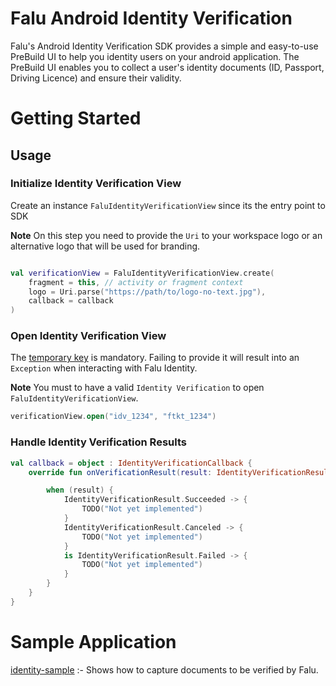 # Falu Android Identity Verification

Falu's Android Identity Verification SDK provides a simple and easy-to-use PreBuild UI to help you
identity users on your android application.
The PreBuild UI enables you to collect a user's identity documents (ID, Passport, Driving Licence)
and
ensure their validity.

# Getting Started

## Usage

### Initialize Identity Verification View

Create an instance `FaluIdentityVerificationView` since its the entry point to SDK

**Note** On this step you need to provide the `Uri` to your workspace logo or an alternative logo
that will be used for branding.

```kotlin

val verificationView = FaluIdentityVerificationView.create(
    fragment = this, // activity or fragment context
    logo = Uri.parse("https://path/to/logo-no-text.jpg"),
    callback = callback
)
```

### Open Identity Verification View

The [temporary key](https://docs.falu.io/guides/keys) is mandatory. Failing to provide it will
result into an `Exception` when interacting with Falu Identity.

**Note** You must to have a valid `Identity Verification` to open `FaluIdentityVerificationView`.

```kotlin
verificationView.open("idv_1234", "ftkt_1234")
```

### Handle Identity Verification Results

```kotlin
val callback = object : IdentityVerificationCallback {
    override fun onVerificationResult(result: IdentityVerificationResult) {

        when (result) {
            IdentityVerificationResult.Succeeded -> {
                TODO("Not yet implemented")
            }
            IdentityVerificationResult.Canceled -> {
                TODO("Not yet implemented")
            }
            is IdentityVerificationResult.Failed -> {
                TODO("Not yet implemented")
            }
        }
    }
}
```

# Sample Application

[identity-sample](../identity-sample) :- Shows how to capture documents to be verified by Falu.